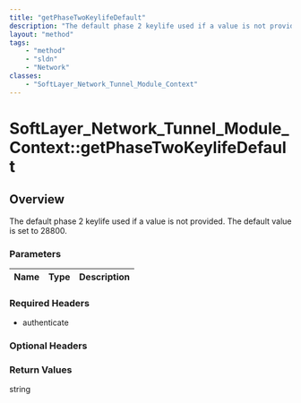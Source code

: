 ```yaml
---
title: "getPhaseTwoKeylifeDefault"
description: "The default phase 2 keylife used if a value is not provided.  The default value is set to 28800."
layout: "method"
tags:
    - "method"
    - "sldn"
    - "Network"
classes:
    - "SoftLayer_Network_Tunnel_Module_Context"
---
```

# SoftLayer_Network_Tunnel_Module_Context::getPhaseTwoKeylifeDefault
## Overview 
The default phase 2 keylife used if a value is not provided.  The default value is set to 28800. 

### Parameters 
|Name | Type | Description |
| --- | --- | --- |


### Required Headers
* authenticate

### Optional Headers

### Return Values
string
